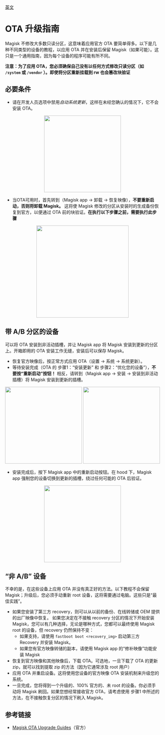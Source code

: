 [英文](eota使用指南.md)

# OTA 升级指南

Magisk 不修改大多数只读分区，这意味着应用官方 OTA 要简单得多。以下是几种不同类型的设备的教程，以应用 OTA 并在安装后保留 Magisk（如果可能）。这只是一个通用指南，因为每个设备的程序可能有所不同。

**注意：为了应用 OTA，您必须确保自己没有以任何方式修改只读分区（如 `/system` 或 `/vendor` ）。即使将分区重新挂载到 rw 也会篡改块验证**

## 必要条件

- 请在开发人员选项中禁用*自动系统更新*，这样在未经您确认的情况下，它不会安装 OTA。

<p align="center"><img src="/images/disable_auto_ota.png" width="250"/></p>

- 当OTA可用时，首先转到（Magisk app → 卸载 → 恢复映像），**不要重新启动，否则将卸载 Magisk。** 这将使 Magisk 修改的分区从安装时的生成备份恢复到官方，以便通过 OTA 前的块验证。**在执行以下步骤之前，需要执行此步骤**

<p align="center"><img src="/images/restore_img.png" width="300"/></p>

## 带 A/B 分区的设备

可以将 OTA 安装到非活动插槽，并让 Magisk app 将 Magisk 安装到更新的分区上。开箱即用的 OTA 安装工作无缝，安装后可以保存 Magisk。

- 恢复官方映像后，按正常方式应用 OTA（设置 → 系统 → 系统更新）。
- 等待安装完成（OTA 的 步骤1：“安装更新” 和 步骤2：“优化您的设备”），**不要按“重新启动”按钮！** 相反，请转到（Magisk app → 安装 → 安装到非活动插槽）将 Magisk 安装到更新的插槽。

<p align="center"><img src="/images/ota_done.png" width="250"/> <img src="/images/install_inactive_slot.png" width="250"/></p>

- 安装完成后，按下 Magisk app 中的重新启动按钮。在 hood 下，Magisk app 强制您的设备切换到更新的插槽，绕过任何可能的 OTA 后验证。

<p align="center"><img src="/images/manager_reboot.png" width="250"/></p>

## “非 A/B” 设备

不幸的是，在这些设备上应用 OTA 并没有真正好的方法。以下教程不会保留 Magisk；升级后，您必须手动重新 root 设备，这将需要通过电脑。这些只是“最佳实践”。

- 如果您安装了第三方 recovery，则可以从以前的备份、在线转储或 OEM 提供的出厂映像中恢复。
如果您决定在不接触 recovery 分区的情况下开始安装 Magisk，您可以有几种选择，无论是哪种方式，您都可以最终使用 Magisk root 的设备，但 recovery 仍然保持不变：
  - 如果支持，请使用 `fastboot boot <recovery_img>` 启动第三方 Recovery 并安装 Magisk。
  - 如果您有官方映像转储的副本，请使用 Magisk app 的“修补映像”功能安装 Magisk
- 恢复到官方映像和其他映像后，下载 OTA。可选地，一旦下载了 OTA 的更新 zip，就可以找到提取 zip 的方法（因为它通常涉及 root 用户）
- 应用 OTA 并重启设备。这将使用您设备的官方映像 OTA 安装机制来升级您的系统。
- 一旦完成，您将得到一个升级的、100% 官方的、未 root 的设备。你必须手动将 Magisk 刷回。如果您想经常接收官方 OTA，请考虑使用 步骤1 中所述的方法，在不接触恢复分区的情况下刷入 Magisk。

## 参考链接

- [Magisk OTA Upgrade Guides](https://topjohnwu.github.io/Magisk/ota.html)（官方）
